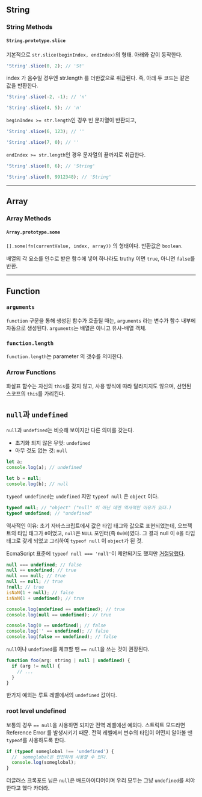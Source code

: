 ## String

### String Methods

#### `String.prototype.slice`

기본적으로 `str.slice(beginIndex, endIndex)`의 형태. 아래와 같이 동작한다.

```js
'String'.slice(0, 2); // 'St'
```

index 가 음수일 경우엔 str.length 를 더한값으로 취급된다. 즉, 아래 두 코드는 같은 값을 반환한다.

```js
'String'.slice(-2, -1); // 'n'

'String'.slice(4, 5); // 'n'
```

`beginIndex >= str.length`인 경우 빈 문자열이 반환되고,

```js
'String'.slice(6, 123); // ''

'String'.slice(7, 0); // ''
```

`endIndex >= str.length`인 경우 문자열의 끝까지로 취급한다.

```js
'String'.slice(0, 6); // 'String'

'String'.slice(0, 9912348); // 'String'
```

---

## Array

### Array Methods

#### `Array.prototype.some`

`[].some(fn(currentValue, index, array))` 의 형태이다. 반환값은 `boolean`.

배열의 각 요소를 인수로 받은 함수에 넣어 하나라도 truthy 이면 `true`, 아니면 `false`를 반환.

---

## Function

### `arguments`

`function` 구문을 통해 생성된 함수가 호출될 때는, `arguments` 라는 변수가 함수 내부에 자동으로 생성된다. `arguments`는 배열은 아니고 유사-배열 객체.

### `function.length`

`function.length`는 parameter 의 갯수를 의미한다.

### Arrow Functions

화살표 함수는 자신의 `this`를 갖지 않고, 사용 방식에 따라 달라지지도 않으며, 선언된 스코프의 `this`를 가리킨다.

## `null`과 `undefined`

`null`과 `undefined`는 비슷해 보이지만 다른 의미를 갖는다.

* 초기화 되지 않은 무엇: `undefined`
* 아무 것도 없는 것: `null`

```js
let a;
console.log(a); // undefined

let b = null;
console.log(b); // null
```

`typeof undefined`는 `undefined` 지만
`typeof null` 은 `object` 이다.

```js
typeof null; // "object" ("null" 이 아닌 데엔 역사적인 이유가 있다.)
typeof undefined; // "undefined"
```

역사적인 이유:
초기 자바스크립트에서 값은 타입 태그와 값으로 표현되었는데, 오브젝트의 타입 태그가 `0`이었고, `null`은 `NULL` 포인터(즉 `0x00`)였다. 그 결과 null 이 `0`을 타입 태그로 갖게 되었고 그리하여 `typeof null` 이 `object`가 된 것.

EcmaScript 표준에 `typeof null === 'null'`이 제안되기도 했지만 [거절당했다](https://archive.is/sPyGA#selection-101.8-114.0).

```js
null === undefined; // false
null == undefined; // true
null === null; // true
null == null; // true
!null; // true
isNaN(1 + null); // false
isNaN(1 + undefined); // true
```

```js
console.log(undefined == undefined); // true
console.log(null == undefined); // true

console.log(0 == undefined); // false
console.log('' == undefined); // false
console.log(false == undefined); // false
```

`null`이나 `undefined`를 체크할 땐 `== null`을 쓰는 것이 권장된다.

```js
function foo(arg: string | null | undefined) {
  if (arg != null) {
    // ...
  }
}
```

한가지 예외는 루트 레벨에서의 `undefined` 값이다.

### root level undefined

보통의 경우 `== null`을 사용하면 되지만 전역 레벨에선 예외다. 스트릭트 모드라면 Reference Error 를 발생시키기 때문.
전역 레벨에서 변수의 타입이 어떤지 알아볼 땐 `typeof`를 사용하도록 한다.

```js
if (typeof someglobal !== 'undefined') {
  //  someglobal은 안전하게 사용할 수 있다.
  console.log(someglobal);
}
```

더글러스 크록포드 님은 `null`은 배드아이디어이며 우리 모두는 그냥 `undefined`를 써야 한다고 했다 카더라.
